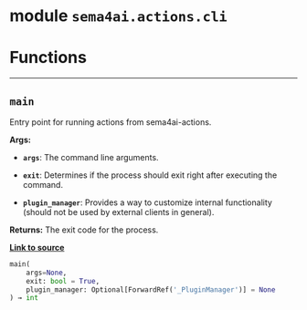 <!-- markdownlint-disable -->

# module `sema4ai.actions.cli`

# Functions

______________________________________________________________________

## `main`

Entry point for running actions from sema4ai-actions.

**Args:**

- <b>`args`</b>: The command line arguments.

- <b>`exit`</b>: Determines if the process should exit right after executing the command.

- <b>`plugin_manager`</b>: Provides a way to customize internal functionality (should not be used by external clients in general).

**Returns:**
The exit code for the process.

[**Link to source**](https://github.com/sema4ai/actions/tree/master/actions/src/sema4ai/actions/cli.py#L20)

```python
main(
    args=None,
    exit: bool = True,
    plugin_manager: Optional[ForwardRef('_PluginManager')] = None
) → int
```
